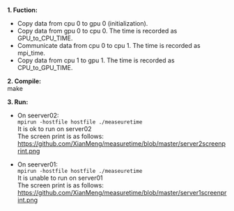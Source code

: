 __1. Fuction:__  
*  Copy data from cpu 0 to gpu 0 (initialization).  
*  Copy data from gpu 0 to cpu 0. The time is recorded as GPU_to_CPU_TIME.  
*  Communicate data from cpu 0 to cpu 1. The time is recorded as mpi_time.  
*  Copy data from cpu 1 to gpu 1. The time is recorded as CPU_to_GPU_TIME.  

__2. Compile:__    
make  

__3. Run:__     
* On seerver02:  
`mpirun -hostfile hostfile ./measeuretime`   
It is ok to run on server02    
The screen print is as follows:    
https://github.com/XianMeng/measuretime/blob/master/server2screenprint.png

* On seerver01:  
`mpirun -hostfile hostfile ./measeuretime`  
It is unable to run on server01   
The screen print is as follows:  
https://github.com/XianMeng/measuretime/blob/master/server1screenprint.png
